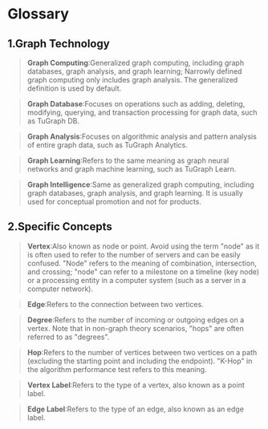 # Glossary

## 1.Graph Technology

> __Graph Computing__:Generalized graph computing, including graph databases, graph analysis, and graph learning; Narrowly defined graph computing only includes graph analysis. The generalized definition is used by default.

> __Graph Database__:Focuses on operations such as adding, deleting, modifying, querying, and transaction processing for graph data, such as TuGraph DB.

> __Graph Analysis__:Focuses on algorithmic analysis and pattern analysis of entire graph data, such as TuGraph Analytics.

> __Graph Learning__:Refers to the same meaning as graph neural networks and graph machine learning, such as TuGraph Learn.

> __Graph Intelligence__:Same as generalized graph computing, including graph databases, graph analysis, and graph learning. It is usually used for conceptual promotion and not for products.

## 2.Specific Concepts

> __Vertex__:Also known as node or point. Avoid using the term "node" as it is often used to refer to the number of servers and can be easily confused. "Node" refers to the meaning of combination, intersection, and crossing; "node" can refer to a milestone on a timeline (key node) or a processing entity in a computer system (such as a server in a computer network).

> __Edge__:Refers to the connection between two vertices.

> __Degree__:Refers to the number of incoming or outgoing edges on a vertex. Note that in non-graph theory scenarios, "hops" are often referred to as "degrees".

> __Hop__:Refers to the number of vertices between two vertices on a path (excluding the starting point and including the endpoint). "K-Hop" in the algorithm performance test refers to this meaning.

> __Vertex Label__:Refers to the type of a vertex, also known as a point label.

> __Edge Label__:Refers to the type of an edge, also known as an edge label.